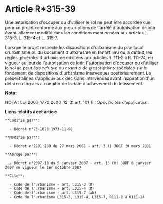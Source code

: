 # Article R*315-39

Une autorisation d'occuper ou d'utiliser le sol ne peut être accordée que pour un projet conforme aux prescriptions de
l'arrêté d'autorisation de lotir éventuellement modifié dans les conditions mentionnées aux articles L. 315-3, L. 315-4 et L.
315-7.

Lorsque le projet respecte les dispositions d'urbanisme du plan local d'urbanisme ou du document d'urbanisme en tenant lieu
ou, à défaut, les règles générales d'urbanisme édictées aux articles R. 111-2 à R. 111-24, en vigueur au jour de
l'autorisation de lotir, l'autorisation d'occuper ou d'utiliser le sol ne peut être refusée ou assortie de prescriptions
spéciales sur le fondement de dispositions d'urbanisme intervenues postérieurement. Le présent alinéa s'applique aux
décisions intervenues avant l'expiration d'un délai de cinq ans à compter de la date d'achèvement du lotissement.

**Nota:**

NOTA : Loi 2006-1772 2006-12-31 art. 101 III : Spécificités d'application.

**Liens relatifs à cet article**

	**Codifié par**:

	  - Décret n°73-1023 1973-11-08

	**Modifié par**:

	  - Décret n°2001-260 du 27 mars 2001 - art. 3 () JORF 28 mars 2001

	**Abrogé par**:

	  - Décret n°2007-18 du 5 janvier 2007 - art. 13 (V) JORF 6 janvier 2007 en vigueur le 1er octobre 2007

	**Cite**:

	  - Code de l'urbanisme - art. L315-3 (M)
	  - Code de l'urbanisme - art. L315-4 (M)
	  - Code de l'urbanisme - art. L315-7 (Ab)
	  - Code de l'urbanisme L315-3, L315-4, L315-7, R111-2 à R111-24
